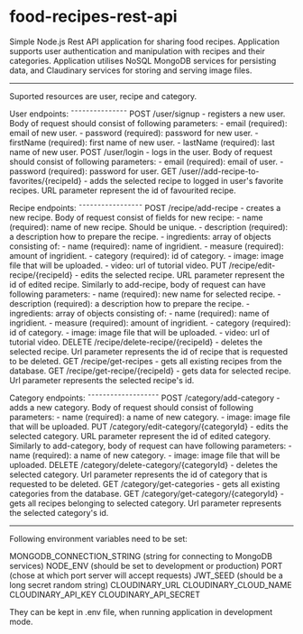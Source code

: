 # food-recipes-rest-api
Simple Node.js Rest API application for sharing food recipes.
Application supports user authentication and manipulation with recipes and their categories.
Application utilises NoSQL MongoDB services for persisting data, and Claudinary services for storing and serving image files.

----------

Suported resources are user, recipe and category.

User endpoints:
¯¯¯¯¯¯¯¯¯¯¯¯¯¯¯
POST /user/signup - registers a new user. Body of request should consist of following parameters:
    - email (required): email of new user.
    - password (required): password for new user.
    - firstName (required): first name of new user.
    - lastName (required): last name of new user.
POST /user/login - logs in the user. Body of request should consist of following parameters:
    - email (required): email of user.
    - password (required): password for user.
GET /user//add-recipe-to-favorites/{recipeId} - adds the selected recipe to logged in user's favorite recipes. URL parameter represent the id of favourited recipe.

Recipe endpoints:
¯¯¯¯¯¯¯¯¯¯¯¯¯¯¯¯¯
POST /recipe/add-recipe - creates a new recipe. Body of request consist of fields for new recipe:
    - name (required): name of new recipe. Should be unique.
    - description (required): a description how to prepare the recipe.
    - ingredients: array of objects consisting of:
        - name (required): name of ingridient.
        - measure (required): amount of ingridient.
    - category (required): id of category.
    - image: image file that will be uploaded.
    - video: url of tutorial video.
PUT /recipe/edit-recipe/{recipeId} - edits the selected recipe. URL parameter represent the id of edited recipe. Similarly to add-recipe, body of request can have following parameters:
    - name (required): new name for selected recipe.
    - description (required): a description how to prepare the recipe.
    - ingredients: array of objects consisting of:
        - name (required): name of ingridient.
        - measure (required): amount of ingridient.
    - category (required): id of category.
    - image: image file that will be uploaded.
    - video: url of tutorial video.
DELETE /recipe/delete-recipe/{recipeId} - deletes the selected recipe. Url parameter represents the id of recipe that is requested to be deleted.
GET /recipe/get-recipes - gets all existing recipes from the database.
GET /recipe/get-recipe/{recipeId} - gets data for selected recipe. Url parameter represents the selected recipe's id.

Category endpoints:
¯¯¯¯¯¯¯¯¯¯¯¯¯¯¯¯¯¯¯
POST /category/add-category - adds a new category. Body of request should consist of following parameters:
    - name (required): a name of new category.
    - image: image file that will be uploaded.
PUT /category/edit-category/{categoryId} - edits the selected category. URL parameter represent the id of edited category. Similarly to add-category, body of request can have following parameters:
    - name (required): a name of new category.
    - image: image file that will be uploaded.
DELETE /category/delete-category/{categoryId} - deletes the selected category. Url parameter represents the id of category that is requested to be deleted.
GET /category/get-categories - gets all existing categories from the database.
GET /category/get-category/{categoryId} - gets all recipes belonging to selected category. Url parameter represents the selected category's id.

----------
Following environment variables need to be set:

MONGODB_CONNECTION_STRING (string for connecting to MongoDB services)
NODE_ENV (should be set to development or production)
PORT (chose at which port server will accept requests)
JWT_SEED (should be a long secret random string)
CLOUDINARY_URL
CLOUDINARY_CLOUD_NAME
CLOUDINARY_API_KEY
CLOUDINARY_API_SECRET

They can be kept in .env file, when running application in development mode.